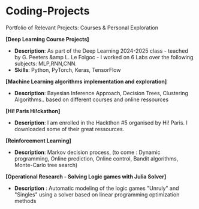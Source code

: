 # Coding-Projects
Portfolio of Relevant Projects: Courses &amp; Personal Exploration

**[Deep Learning Course Projects]**  
   - **Description**: As part of the Deep Learning 2024-2025 class - teached by G. Peeters &amp L. Le Folgoc - I worked on 6 Labs over the following subjects: MLP,RNN,CNN. 
   - **Skills**: Python, PyTorch, Keras, TensorFlow 

**[Machine Learning algorithms implementation and exploration]**  
   - **Description**: Bayesian Inference Approach, Decision Trees, Clustering Algorithms.. based on different courses and online ressources

**[Hi! Paris Hi!ckathon]**  
   - **Description**: I am enrolled in the Hackthon #5 organised by Hi! Paris. I downloaded some of their great ressources.

**[Reinforcement Learning]**  
   - **Description**: Markov decision process, (to come : Dynamic programming, Online prediction, Online control, Bandit algorithms, Monte-Carlo tree search)

**[Operational Research - Solving Logic games with Julia Solver]**
  - **Description** : Automatic modeling of the logic games "Unruly" and "Singles" using a solver based on linear programming optimization methods



